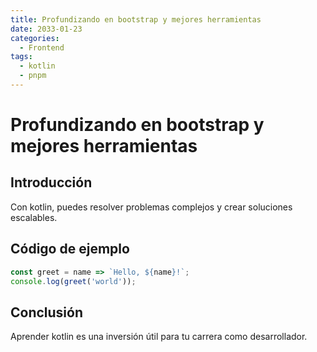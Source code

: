 ```yaml
---
title: Profundizando en bootstrap y mejores herramientas
date: 2033-01-23
categories:
  - Frontend
tags:
  - kotlin
  - pnpm
---
```


# Profundizando en bootstrap y mejores herramientas

## Introducción

Con kotlin, puedes resolver problemas complejos y crear soluciones escalables.

## Código de ejemplo

```javascript
const greet = name => `Hello, ${name}!`;
console.log(greet('world'));
```

## Conclusión

Aprender kotlin es una inversión útil para tu carrera como desarrollador.